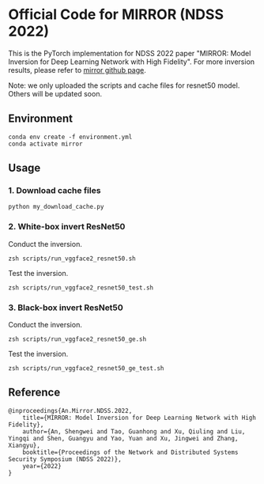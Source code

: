 # Official Code for MIRROR (NDSS 2022)

This is the PyTorch implementation for NDSS 2022 paper "MIRROR: Model Inversion for Deep Learning Network with High Fidelity". For more inversion results, please refer to [mirror github page](https://model-inversion.github.io/mirror/).

Note: we only uploaded the scripts and cache files for resnet50 model. Others will be updated soon.

## Environment

```
conda env create -f environment.yml
conda activate mirror

```

## Usage

### 1. Download cache files

```
python my_download_cache.py
```

### 2. White-box invert ResNet50

Conduct the inversion.

```
zsh scripts/run_vggface2_resnet50.sh

```

Test the inversion.

```
zsh scripts/run_vggface2_resnet50_test.sh
```

### 3. Black-box invert ResNet50

Conduct the inversion.

```
zsh scripts/run_vggface2_resnet50_ge.sh

```

Test the inversion.

```
zsh scripts/run_vggface2_resnet50_ge_test.sh
```

## Reference

```
@inproceedings{An.Mirror.NDSS.2022,
    title={MIRROR: Model Inversion for Deep Learning Network with High Fidelity},
    author={An, Shengwei and Tao, Guanhong and Xu, Qiuling and Liu, Yingqi and Shen, Guangyu and Yao, Yuan and Xu, Jingwei and Zhang, Xiangyu},
    booktitle={Proceedings of the Network and Distributed Systems Security Symposium (NDSS 2022)},
    year={2022}
}
```
